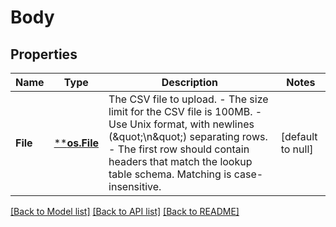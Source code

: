 # Body

## Properties
Name | Type | Description | Notes
------------ | ------------- | ------------- | -------------
**File** | [****os.File**](*os.File.md) | The CSV file to upload.   - The size limit for the CSV file is 100MB.   - Use Unix format, with newlines (\&quot;\\n\&quot;) separating rows.   - The first row should contain headers that match the lookup table schema. Matching is     case-insensitive. | [default to null]

[[Back to Model list]](../README.md#documentation-for-models) [[Back to API list]](../README.md#documentation-for-api-endpoints) [[Back to README]](../README.md)

